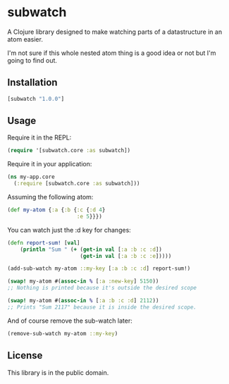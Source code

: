 # subwatch

A Clojure library designed to make watching parts of a datastructure in an atom
easier.

I'm not sure if this whole nested atom thing is a good idea or not but I'm going
to find out.

## Installation

```clojure
[subwatch "1.0.0"]
```

## Usage

Require it in the REPL:

```clojure
(require '[subwatch.core :as subwatch])
```

Require it in your application:

```clojure
(ns my-app.core
  (:require [subwatch.core :as subwatch]))
```

Assuming the following atom:

```clojure
(def my-atom {:a {:b {:c {:d 4}
                      :e 5}}})
```

You can watch just the :d key for changes:

```clojure
(defn report-sum! [val]
    (println "Sum " (+ (get-in val [:a :b :c :d])
                       (get-in val [:a :b :c :e]))))

(add-sub-watch my-atom ::my-key [:a :b :c :d] report-sum!)

(swap! my-atom #(assoc-in % [:a :new-key] 5150))
;; Nothing is printed because it's outside the desired scope

(swap! my-atom #(assoc-in % [:a :b :c :d] 2112))
;; Prints "Sum 2117" because it is inside the desired scope.
```

And of course remove the sub-watch later:

```clojure
(remove-sub-watch my-atom ::my-key)
```

## License

This library is in the public domain.